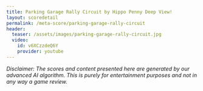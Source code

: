 ```yaml
---
title: Parking Garage Rally Circuit by Hippo Penny Deep View!
layout: scoredetail
permalink: /meta-score/parking-garage-rally-circuit
header:
  teaser: /assets/images/parking-garage-rally-circuit.jpg
  video:
    id: v6XCzzdeQ6Y
    provider: youtube
---
```

*Disclaimer: The scores and content presented here are generated by our advanced AI algorithm. This is purely for entertainment purposes and not in any way a game review.*
